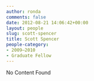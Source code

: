 ```yaml
---
author: ronda
comments: false
date: 2012-08-21 14:06:42+00:00
layout: people
slug: scott-spencer
title: Scott Spencer
people-category:
- 2009–2010
- Graduate Fellow
---
```


No Content Found
